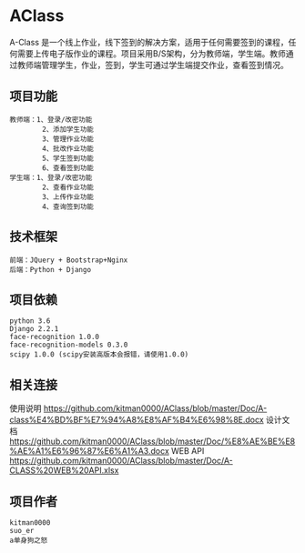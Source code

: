 # AClass
A-Class 是一个线上作业，线下签到的解决方案，适用于任何需要签到的课程，任何需要上传电子版作业的课程。项目采用B/S架构，分为教师端，学生端。教师通过教师端管理学生，作业，签到，学生可通过学生端提交作业，查看签到情况。

## 项目功能
	教师端：1、登录/改密功能
			2、添加学生功能
			3、管理作业功能
			4、批改作业功能
			5、学生签到功能
			6、查看签到功能
	学生端：1、登录/改密功能
			2、查看作业功能
			3、上传作业功能
			4、查询签到功能

## 技术框架
	前端：JQuery + Bootstrap+Nginx
	后端：Python + Django
	
## 项目依赖
	python 3.6
	Django 2.2.1
	face-recognition 1.0.0
	face-recognition-models 0.3.0
	scipy 1.0.0 (scipy安装高版本会报错，请使用1.0.0)
	
## 相关连接
  使用说明 https://github.com/kitman0000/AClass/blob/master/Doc/A-class%E4%BD%BF%E7%94%A8%E8%AF%B4%E6%98%8E.docx
  设计文档 https://github.com/kitman0000/AClass/blob/master/Doc/%E8%AE%BE%E8%AE%A1%E6%96%87%E6%A1%A3.docx
  WEB API https://github.com/kitman0000/AClass/blob/master/Doc/A-CLASS%20WEB%20API.xlsx
	
## 项目作者
	kitman0000
	suo_er
	a单身狗之怒
